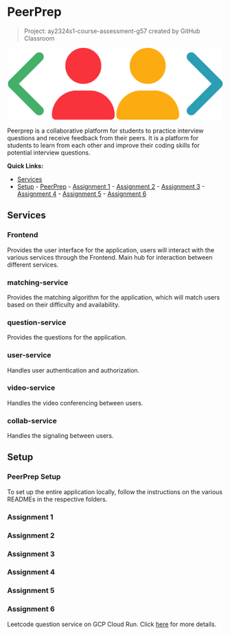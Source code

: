 # PeerPrep

> Project: ay2324s1-course-assessment-g57 created by GitHub Classroom

<p align="center">
    <img src="Frontend/public/logo.png" alt="peerprep logo" width="500px" />
</p>
<p>
Peerprep is a collaborative platform for students to practice interview questions and receive feedback from their peers. It is a platform for students to learn from each other and improve their coding skills for potential interview questions.
</p>

<p>
<b>Quick Links:</b>

-   [Services](#services)
-   [Setup](#setup) - [PeerPrep](#peerprep-setup) - [Assignment 1](#assignment-1) - [Assignment 2](#assignment-2) - [Assignment 3](#assignment-3) - [Assignment 4](#assignment-4) - [Assignment 5](#assignment-5) - [Assignment 6](#assignment-6)
</p>

## Services

### Frontend

Provides the user interface for the application, users will interact with the various services through the Frontend. Main hub for interaction between different services.

### matching-service

Provides the matching algorithm for the application, which will match users based on their difficulty and availability.

### question-service

Provides the questions for the application.

### user-service

Handles user authentication and authorization.

### video-service

Handles the video conferencing between users.

### collab-service

Handles the signaling between users.

## Setup

### PeerPrep Setup

To set up the entire application locally, follow the instructions on the various READMEs in the respective folders.

### Assignment 1

### Assignment 2

### Assignment 3

### Assignment 4

### Assignment 5

### Assignment 6

Leetcode question service on GCP Cloud Run. Click [here](./leetcode-qns-service/README.md) for more details.
